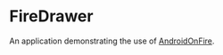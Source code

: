 FireDrawer
==========

An application demonstrating the use of [AndroidOnFire][1].


[1]: https://github.com/jschmid/AndroidOnFire
